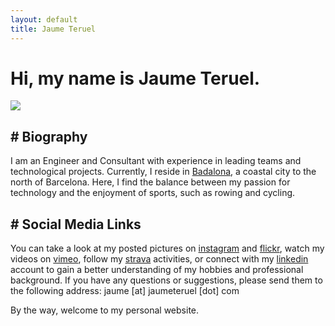 ```yaml
---
layout: default
title: Jaume Teruel
---
```

# Hi, my name is Jaume Teruel.

![][1]

## # Biography

I am an Engineer and Consultant with experience in leading teams and technological projects. Currently, I reside in [Badalona][6], a coastal city to the north of Barcelona. Here, I find the balance between my passion for technology and the enjoyment of sports, such as rowing and cycling.

## # Social Media Links

You can take a look at my posted pictures on [instagram][3] and [flickr][9], watch my videos on [vimeo][4], follow my [strava][8] activities, or connect with my [linkedin][5] account to gain a better understanding of my hobbies and professional background. If you have any questions or suggestions, please send them to the following address: jaume [at] jaumeteruel [dot] com  

By the way, welcome to my personal website.  


   [1]: /images/jaumeteruel_square.png
   [2]: http://www.lerion.com
   [3]: http://www.instagram.com/jaumeteruel
   [4]: http://www.vimeo.com/lerion/videos
   [5]: http://es.linkedin.com/in/jaumeteruel
   [6]: https://en.wikipedia.org/wiki/Badalona
   [7]: http://joanteruel.com
   [8]: https://www.strava.com/athletes/61838131
   [9]: https://www.flickr.com/photos/lerion/
